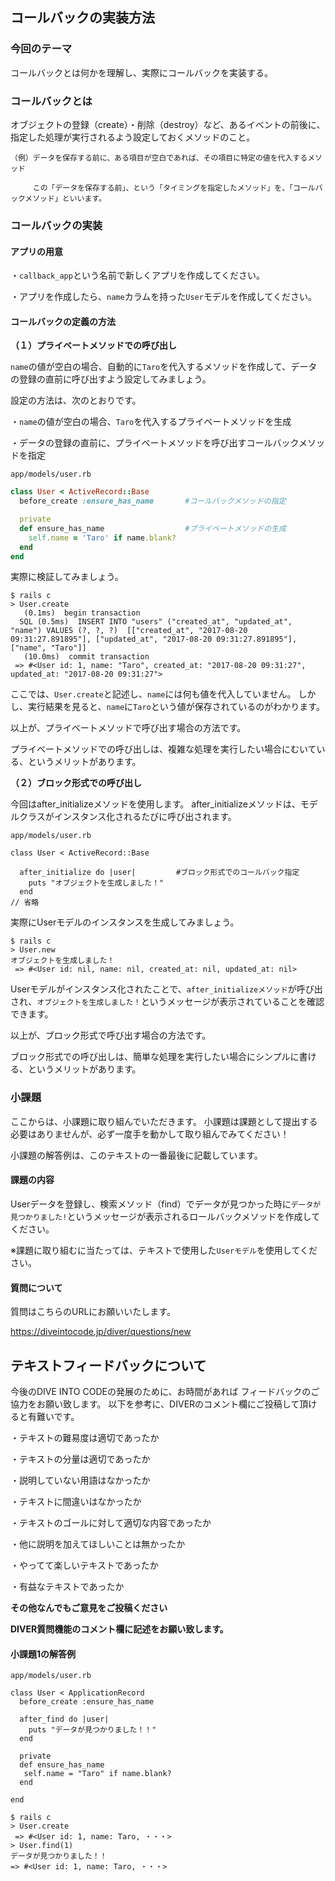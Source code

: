 ## コールバックの実装方法

### 今回のテーマ
コールバックとは何かを理解し、実際にコールバックを実装する。


### コールバックとは
オブジェクトの登録（create）・削除（destroy）など、あるイベントの前後に、指定した処理が実行されるよう設定しておくメソッドのこと。

```
（例）データを保存する前に、ある項目が空白であれば、その項目に特定の値を代入するメソッド

     この「データを保存する前」、という「タイミングを指定したメソッド」を、「コールバックメソッド」といいます。
```

### コールバックの実装


#### アプリの用意
・`callback_app`という名前で新しくアプリを作成してください。

・アプリを作成したら、`name`カラムを持った`User`モデルを作成してください。

#### コールバックの定義の方法

**（１）プライベートメソッドでの呼び出し**

`name`の値が空白の場合、自動的に`Taro`を代入するメソッドを作成して、データの登録の直前に呼び出すよう設定してみましょう。

設定の方法は、次のとおりです。

・`name`の値が空白の場合、`Taro`を代入するプライベートメソッドを生成

・データの登録の直前に、プライベートメソッドを呼び出すコールバックメソッドを指定

`app/models/user.rb`

```rb
class User < ActiveRecord::Base
  before_create :ensure_has_name       #コールバックメソッドの指定

  private
  def ensure_has_name                  #プライベートメソッドの生成
    self.name = 'Taro' if name.blank?
  end
end
```

実際に検証してみましょう。

```
$ rails c
> User.create
   (0.1ms)  begin transaction
  SQL (0.5ms)  INSERT INTO "users" ("created_at", "updated_at", "name") VALUES (?, ?, ?)  [["created_at", "2017-08-20 09:31:27.891895"], ["updated_at", "2017-08-20 09:31:27.891895"], ["name", "Taro"]]
   (10.0ms)  commit transaction
 => #<User id: 1, name: "Taro", created_at: "2017-08-20 09:31:27", updated_at: "2017-08-20 09:31:27">
```

ここでは、`User.create`と記述し、`name`には何も値を代入していません。
しかし、実行結果を見ると、`name`に`Taro`という値が保存されているのがわかります。

以上が、プライベートメソッドで呼び出す場合の方法です。

プライベートメソッドでの呼び出しは、複雑な処理を実行したい場合にむいている、というメリットがあります。


**（２）ブロック形式での呼び出し**

今回はafter_initializeメソッドを使用します。
after_initializeメソッドは、モデルクラスがインスタンス化されるたびに呼び出されます。

`app/models/user.rb`

```
class User < ActiveRecord::Base

  after_initialize do |user|         #ブロック形式でのコールバック指定
    puts "オブジェクトを生成しました！"
  end
// 省略
```

実際にUserモデルのインスタンスを生成してみましょう。

```
$ rails c
> User.new
オブジェクトを生成しました！
 => #<User id: nil, name: nil, created_at: nil, updated_at: nil>
```

Userモデルがインスタンス化されたことで、`after_initializeメソッド`が呼び出され、`オブジェクトを生成しました！`というメッセージが表示されていることを確認できます。

以上が、ブロック形式で呼び出す場合の方法です。

ブロック形式での呼び出しは、簡単な処理を実行したい場合にシンプルに書ける、というメリットがあります。

### 小課題

ここからは、小課題に取り組んでいただきます。
小課題は課題として提出する必要はありませんが、必ず一度手を動かして取り組んでみてください！

小課題の解答例は、このテキストの一番最後に記載しています。


#### 課題の内容

Userデータを登録し、検索メソッド（find）でデータが見つかった時に`データが見つかりました!`というメッセージが表示されるロールバックメソッドを作成してください。

※課題に取り組むに当たっては、テキストで使用した`Userモデル`を使用してください。

#### 質問について

質問はこちらのURLにお願いいたします。

https://diveintocode.jp/diver/questions/new

## テキストフィードバックについて

今後のDIVE INTO CODEの発展のために、お時間があれば
フィードバックのご協力をお願い致します。
以下を参考に、DIVERのコメント欄にご投稿して頂けると有難いです。

・テキストの難易度は適切であったか

・テキストの分量は適切であったか

・説明していない用語はなかったか

・テキストに間違いはなかったか

・テキストのゴールに対して適切な内容であったか

・他に説明を加えてほしいことは無かったか

・やってて楽しいテキストであったか

・有益なテキストであったか

**その他なんでもご意見をご投稿ください**

**DIVER質問機能のコメント欄に記述をお願い致します。**

#### 小課題1の解答例

`app/models/user.rb`
```
class User < ApplicationRecord
  before_create :ensure_has_name

  after_find do |user|
    puts "データが見つかりました！！"
  end

  private
  def ensure_has_name
   self.name = "Taro" if name.blank?
  end

end
```

```
$ rails c
> User.create
 => #<User id: 1, name: Taro, ・・・>
> User.find(1)
データが見つかりました！！
=> #<User id: 1, name: Taro, ・・・>
```
